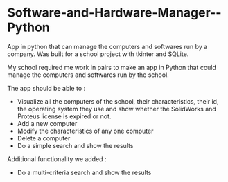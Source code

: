 # Software-and-Hardware-Manager--Python
App in python that can manage the computers and softwares run by a company. Was built for a school project with tkinter and SQLite.

My school required me work in pairs to make an app in Python that could manage the computers and softwares run by the school. 

The app should be able to :
- Visualize all the computers of the school, their characteristics, their id, the operating system they use and show whether the SolidWorks and Proteus 
license is expired or not.
- Add a new computer
- Modify the characteristics of any one computer
- Delete a computer
- Do a simple search and show the results

Additional functionality we added :
- Do a multi-criteria search and show the results


